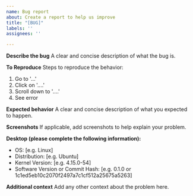 ```yaml
---
name: Bug report
about: Create a report to help us improve
title: "[BUG]"
labels: ''
assignees: ''

---
```


**Describe the bug**
A clear and concise description of what the bug is.

**To Reproduce**
Steps to reproduce the behavior:
1. Go to '...'
2. Click on '....'
3. Scroll down to '....'
4. See error

**Expected behavior**
A clear and concise description of what you expected to happen.

**Screenshots**
If applicable, add screenshots to help explain your problem.

**Desktop (please complete the following information):**
 - OS: [e.g. Linux]
 - Distribution: [e.g. Ubuntu]
 - Kernel Version: [e.g. 4.15.0-54]
 - Software Version or Commit Hash: [e.g. 0.1.0 or 1c1ed5eb10c2070f2497a7c1cf512a25675a5263]

**Additional context**
Add any other context about the problem here.

